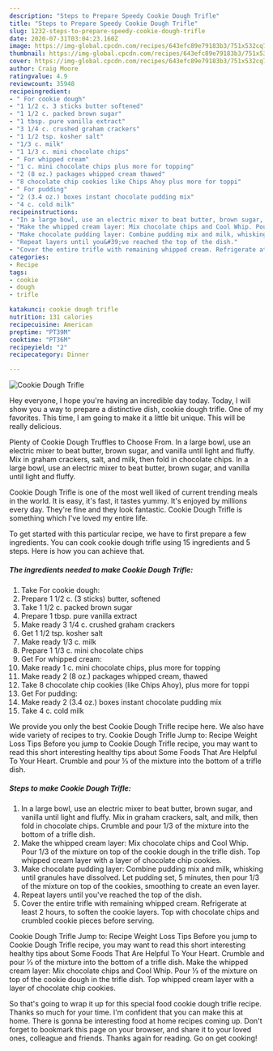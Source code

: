 ```yaml
---
description: "Steps to Prepare Speedy Cookie Dough Trifle"
title: "Steps to Prepare Speedy Cookie Dough Trifle"
slug: 1232-steps-to-prepare-speedy-cookie-dough-trifle
date: 2020-07-31T03:04:23.160Z
image: https://img-global.cpcdn.com/recipes/643efc89e79183b3/751x532cq70/cookie-dough-trifle-recipe-main-photo.jpg
thumbnail: https://img-global.cpcdn.com/recipes/643efc89e79183b3/751x532cq70/cookie-dough-trifle-recipe-main-photo.jpg
cover: https://img-global.cpcdn.com/recipes/643efc89e79183b3/751x532cq70/cookie-dough-trifle-recipe-main-photo.jpg
author: Craig Moore
ratingvalue: 4.9
reviewcount: 35948
recipeingredient:
- " For cookie dough"
- "1 1/2 c. 3 sticks butter softened"
- "1 1/2 c. packed brown sugar"
- "1 tbsp. pure vanilla extract"
- "3 1/4 c. crushed graham crackers"
- "1 1/2 tsp. kosher salt"
- "1/3 c. milk"
- "1 1/3 c. mini chocolate chips"
- " For whipped cream"
- "1 c. mini chocolate chips plus more for topping"
- "2 (8 oz.) packages whipped cream thawed"
- "8 chocolate chip cookies like Chips Ahoy plus more for toppi"
- " For pudding"
- "2 (3.4 oz.) boxes instant chocolate pudding mix"
- "4 c. cold milk"
recipeinstructions:
- "In a large bowl, use an electric mixer to beat butter, brown sugar, and vanilla until light and fluffy. Mix in graham crackers, salt, and milk, then fold in chocolate chips. Crumble and pour 1/3 of the mixture into the bottom of a trifle dish."
- "Make the whipped cream layer: Mix chocolate chips and Cool Whip. Pour 1/3 of the mixture on top of the cookie dough in the trifle dish. Top whipped cream layer with a layer of chocolate chip cookies."
- "Make chocolate pudding layer: Combine pudding mix and milk, whisking until granules have dissolved. Let pudding set, 5 minutes, then pour 1/3 of the mixture on top of the cookies, smoothing to create an even layer."
- "Repeat layers until you&#39;ve reached the top of the dish."
- "Cover the entire trifle with remaining whipped cream. Refrigerate at least 2 hours, to soften the cookie layers. Top with chocolate chips and crumbled cookie pieces before serving."
categories:
- Recipe
tags:
- cookie
- dough
- trifle

katakunci: cookie dough trifle 
nutrition: 131 calories
recipecuisine: American
preptime: "PT39M"
cooktime: "PT36M"
recipeyield: "2"
recipecategory: Dinner

---
```



![Cookie Dough Trifle](https://img-global.cpcdn.com/recipes/643efc89e79183b3/751x532cq70/cookie-dough-trifle-recipe-main-photo.jpg)

Hey everyone, I hope you're having an incredible day today. Today, I will show you a way to prepare a distinctive dish, cookie dough trifle. One of my favorites. This time, I am going to make it a little bit unique. This will be really delicious.

Plenty of Cookie Dough Truffles to Choose From. In a large bowl, use an electric mixer to beat butter, brown sugar, and vanilla until light and fluffy. Mix in graham crackers, salt, and milk, then fold in chocolate chips. In a large bowl, use an electric mixer to beat butter, brown sugar, and vanilla until light and fluffy.

Cookie Dough Trifle is one of the most well liked of current trending meals in the world. It is easy, it's fast, it tastes yummy. It's enjoyed by millions every day. They're fine and they look fantastic. Cookie Dough Trifle is something which I've loved my entire life.


To get started with this particular recipe, we have to first prepare a few ingredients. You can cook cookie dough trifle using 15 ingredients and 5 steps. Here is how you can achieve that.

<!--inarticleads1-->

##### The ingredients needed to make Cookie Dough Trifle:

1. Take  For cookie dough:
1. Prepare 1 1/2 c. (3 sticks) butter, softened
1. Take 1 1/2 c. packed brown sugar
1. Prepare 1 tbsp. pure vanilla extract
1. Make ready 3 1/4 c. crushed graham crackers
1. Get 1 1/2 tsp. kosher salt
1. Make ready 1/3 c. milk
1. Prepare 1 1/3 c. mini chocolate chips
1. Get  For whipped cream:
1. Make ready 1 c. mini chocolate chips, plus more for topping
1. Make ready 2 (8 oz.) packages whipped cream, thawed
1. Take 8 chocolate chip cookies (like Chips Ahoy), plus more for toppi
1. Get  For pudding:
1. Make ready 2 (3.4 oz.) boxes instant chocolate pudding mix
1. Take 4 c. cold milk


We provide you only the best Cookie Dough Trifle recipe here. We also have wide variety of recipes to try. Cookie Dough Trifle Jump to: Recipe Weight Loss Tips Before you jump to Cookie Dough Trifle recipe, you may want to read this short interesting healthy tips about Some Foods That Are Helpful To Your Heart. Crumble and pour ⅓ of the mixture into the bottom of a trifle dish. 

<!--inarticleads2-->

##### Steps to make Cookie Dough Trifle:

1. In a large bowl, use an electric mixer to beat butter, brown sugar, and vanilla until light and fluffy. Mix in graham crackers, salt, and milk, then fold in chocolate chips. Crumble and pour 1/3 of the mixture into the bottom of a trifle dish.
1. Make the whipped cream layer: Mix chocolate chips and Cool Whip. Pour 1/3 of the mixture on top of the cookie dough in the trifle dish. Top whipped cream layer with a layer of chocolate chip cookies.
1. Make chocolate pudding layer: Combine pudding mix and milk, whisking until granules have dissolved. Let pudding set, 5 minutes, then pour 1/3 of the mixture on top of the cookies, smoothing to create an even layer.
1. Repeat layers until you&#39;ve reached the top of the dish.
1. Cover the entire trifle with remaining whipped cream. Refrigerate at least 2 hours, to soften the cookie layers. Top with chocolate chips and crumbled cookie pieces before serving.


Cookie Dough Trifle Jump to: Recipe Weight Loss Tips Before you jump to Cookie Dough Trifle recipe, you may want to read this short interesting healthy tips about Some Foods That Are Helpful To Your Heart. Crumble and pour ⅓ of the mixture into the bottom of a trifle dish. Make the whipped cream layer: Mix chocolate chips and Cool Whip. Pour ⅓ of the mixture on top of the cookie dough in the trifle dish. Top whipped cream layer with a layer of chocolate chip cookies. 

So that's going to wrap it up for this special food cookie dough trifle recipe. Thanks so much for your time. I'm confident that you can make this at home. There is gonna be interesting food at home recipes coming up. Don't forget to bookmark this page on your browser, and share it to your loved ones, colleague and friends. Thanks again for reading. Go on get cooking!
